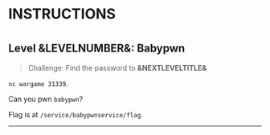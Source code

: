 # INSTRUCTIONS
#
## Level &LEVELNUMBER&: Babypwn

> Challenge: Find the password to **&NEXTLEVELTITLE&**

`nc wargame 31339`.

Can you pwn `babypwn`?

Flag is at `/service/babypwnservice/flag`.

---
